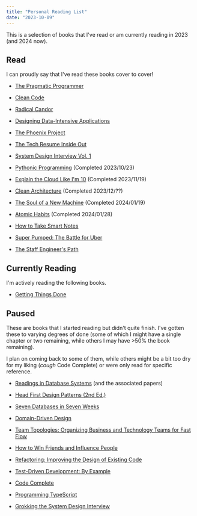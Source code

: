```yaml
---
title: "Personal Reading List"
date: "2023-10-09"
---
```


This is a selection of books that I've read or am currently reading in 2023 (and 2024 now).

## Read

I can proudly say that I've read these books cover to cover!

- [The Pragmatic Programmer](https://www.goodreads.com/book/show/4099)

- [Clean Code](https://www.goodreads.com/book/show/3735293)

- [Radical Candor](https://www.goodreads.com/book/show/29939161)

- [Designing Data-Intensive Applications](https://www.goodreads.com/book/show/23463279)

- [The Phoenix Project](https://www.goodreads.com/book/show/17255186)

- [The Tech Resume Inside Out](https://www.goodreads.com/book/show/55608536)

- [System Design Interview Vol. 1](https://www.goodreads.com/book/show/54109255)

- [Pythonic Programming](https://www.goodreads.com/book/show/59094309) (Completed 2023/10/23)

- [Explain the Cloud Like I'm 10](https://www.goodreads.com/book/show/38598010) (Completed 2023/11/19)

- [Clean Architecture](https://www.goodreads.com/book/show/18043011) (Completed 2023/12/??)

- [The Soul of a New Machine](https://www.goodreads.com/en/book/show/7090) (Completed 2024/01/19)

- [Atomic Habits](https://www.goodreads.com/book/show/40121378) (Completed 2024/01/28)

- [How to Take Smart Notes](https://www.goodreads.com/book/show/34507927)

- [Super Pumped: The Battle for Uber](https://www.goodreads.com/book/show/44573628)

- [The Staff Engineer's Path](https://www.goodreads.com/book/show/61058107)

## Currently Reading

I'm actively reading the following books.

- [Getting Things Done](https://www.goodreads.com/book/show/1633)

## Paused

These are books that I started reading but didn't quite finish. I've gotten
these to varying degrees of done (some of which I might have a single chapter or
two remaining, while others I may have >50% the book remaining).

I plan on coming back to some of them, while others might be a bit too dry for
my liking (_cough_ Code Complete) or were only read for specific reference.

- [Readings in Database Systems](http://www.redbook.io/) (and the associated papers)

- [Head First Design Patterns (2nd Ed.)](https://www.goodreads.com/book/show/58128)

- [Seven Databases in Seven Weeks](https://www.goodreads.com/book/show/13130963)

- [Domain-Driven Design](https://www.goodreads.com/book/show/179133)

- [Team Topologies: Organizing Business and Technology Teams for Fast
  Flow](https://www.goodreads.com/book/show/59495524-team-topologies)

- [How to Win Friends and Influence
  People](https://www.goodreads.com/book/show/4865.How_to_Win_Friends_and_Influence_People)

- [Refactoring: Improving the Design of Existing
  Code](https://www.goodreads.com/book/show/44936.Refactoring)

- [Test-Driven Development: By
  Example](https://www.goodreads.com/book/show/387190.Test_Driven_Development)

- [Code Complete](https://www.goodreads.com/book/show/4845.Code_Complete)

- [Programming
  TypeScript](https://www.goodreads.com/book/show/45362865-programming-typescript)

- [Grokking the System Design
  Interview](https://www.goodreads.com/book/show/60229084-grokking-the-system-design-interview)
